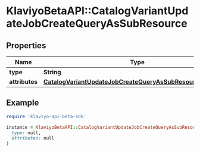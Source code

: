 # KlaviyoBetaAPI::CatalogVariantUpdateJobCreateQueryAsSubResource

## Properties

| Name | Type | Description | Notes |
| ---- | ---- | ----------- | ----- |
| **type** | **String** |  |  |
| **attributes** | [**CatalogVariantUpdateJobCreateQueryAsSubResourceAttributes**](CatalogVariantUpdateJobCreateQueryAsSubResourceAttributes.md) |  |  |

## Example

```ruby
require 'klaviyo-api-beta-sdk'

instance = KlaviyoBetaAPI::CatalogVariantUpdateJobCreateQueryAsSubResource.new(
  type: null,
  attributes: null
)
```

